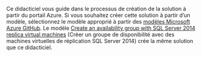 Ce didacticiel vous guide dans le processus de création de la solution à partir du portail Azure. Si vous souhaitez créer cette solution à partir d’un modèle, sélectionnez le modèle approprié à partir des [modèles Microsoft Azure GitHub](http://github.com/Azure/azure-quickstart-templates). Le modèle [Create an availability group with SQL Server 2014 replica virtual machines](http://github.com/Azure/azure-quickstart-templates/tree/master/sqlvm-alwayson-cluster) (Créer un groupe de disponibilité avec des machines virtuelles de réplication SQL Server 2014) crée la même solution que ce didacticiel. 



<!--HONumber=Nov16_HO3-->


